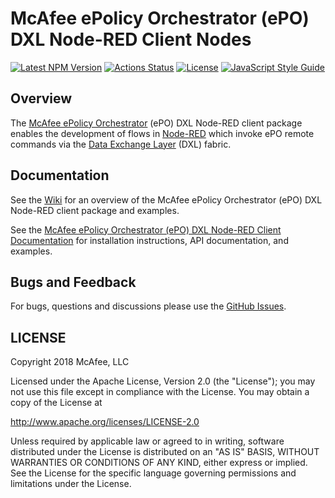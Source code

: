 # McAfee ePolicy Orchestrator (ePO) DXL Node-RED Client Nodes
[![Latest NPM Version](https://img.shields.io/npm/v/@opendxl/node-red-contrib-dxl-epo-client.svg)](https://www.npmjs.com/package/@opendxl/node-red-contrib-dxl-epo-client)
[![Actions Status](https://github.com/opendxl/node-red-contrib-dxl-epo-client/workflows/Build/badge.svg)](https://github.com/opendxl/node-red-contrib-dxl-epo-client/actions)
[![License](https://img.shields.io/badge/License-Apache%202.0-blue.svg)](https://opensource.org/licenses/Apache-2.0)
[![JavaScript Style Guide](https://img.shields.io/badge/code_style-standard-brightgreen.svg)](https://standardjs.com)

## Overview

The [McAfee ePolicy Orchestrator](https://www.mcafee.com/us/products/epolicy-orchestrator.aspx)
(ePO) DXL Node-RED client package enables the development of flows in
[Node-RED](https://nodered.org/) which invoke ePO remote commands via the
[Data Exchange Layer](http://www.mcafee.com/us/solutions/data-exchange-layer.aspx)
(DXL) fabric.

## Documentation

See the [Wiki](https://github.com/opendxl/node-red-contrib-dxl-epo-client/wiki)
for an overview of the McAfee ePolicy Orchestrator (ePO) DXL Node-RED client
package and examples.

See the
[McAfee ePolicy Orchestrator (ePO) DXL Node-RED Client Documentation](https://opendxl.github.io/node-red-contrib-dxl-epo-client/jsdoc)
for installation instructions, API documentation, and examples.

## Bugs and Feedback

For bugs, questions and discussions please use the
[GitHub Issues](https://github.com/opendxl/node-red-contrib-dxl-epo-client/issues).

## LICENSE

Copyright 2018 McAfee, LLC

Licensed under the Apache License, Version 2.0 (the "License"); you may not use
this file except in compliance with the License. You may obtain a copy of the
License at

http://www.apache.org/licenses/LICENSE-2.0

Unless required by applicable law or agreed to in writing, software distributed
under the License is distributed on an "AS IS" BASIS, WITHOUT WARRANTIES OR
CONDITIONS OF ANY KIND, either express or implied. See the License for the
specific language governing permissions and limitations under the License.
